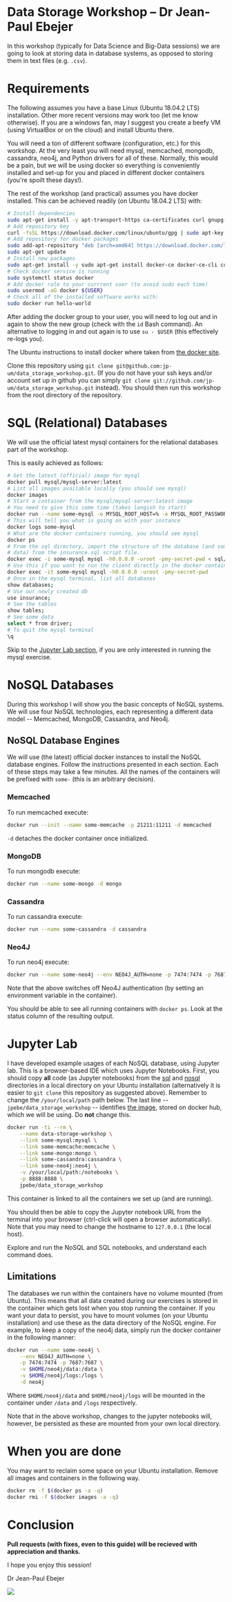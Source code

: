 # Data Storage Workshop &ndash; Dr Jean-Paul Ebejer

In this workshop (typically for Data Science and Big-Data sessions) we are going
to look at storing data in database systems, as opposed to storing them in text 
files (e.g. ```.csv```).  

# Requirements

The following assumes you have a base Linux (Ubuntu 18.04.2 LTS) installation.
Other more recent versions may work too (let me know otherwise).  If you are a 
windows fan, may I suggest you create a beefy VM (using VirtualBox or on 
the cloud) and install Ubuntu there.

You will need a ton of different software (configuration, etc.) for this workshop.
At the very least you will need mysql, memcached, mongodb, cassandra, neo4j,
and Python drivers for all of these.  Normally, this would be a pain, but we 
will be using docker so everything is conveniently installed and set-up for you 
and placed in different docker containers (you're spoilt these days!).

The rest of the workshop (and practical) assumes you have docker installed.
This can be achieved readily (on Ubuntu 18.04.2 LTS) with:

```bash
# Install dependencies
sudo apt-get install -y apt-transport-https ca-certificates curl gnupg-agent software-properties-common
# Add repository key
curl -fsSL https://download.docker.com/linux/ubuntu/gpg | sudo apt-key add -
# Add repository for docker packages
sudo add-apt-repository "deb [arch=amd64] https://download.docker.com/linux/ubuntu $(lsb_release -cs) stable"
sudo apt-get update
# Install new packages
sudo apt-get install -y sudo apt-get install docker-ce docker-ce-cli containerd.io
# Check docker service is running
sudo systemctl status docker
# Add docker role to your currrent user (to avoid sudo each time)
sudo usermod -aG docker ${USER}
# Check all of the installed software works with:
sudo docker run hello-world
```

After adding the docker group to your user, you will need to log out and in 
again to show the new group (check with the `id` Bash command).  An 
alternative to logging in and out again is to use `su - $USER` (this 
effectively re-logs you).

The Ubuntu instructions to install docker where taken from [the docker site](https://docs.docker.com/install/linux/docker-ce/ubuntu/).

Clone this repository using ```git clone git@github.com:jp-um/data_storage_workshop.git```.  (If you do not have your ssh keys and/or account set up in github you can simply ```git clone git://github.com/jp-um/data_storage_workshop.git``` instead).  You should then run this workshop from the root directory of the repository.

# SQL (Relational) Databases

We will use the official latest mysql containers for the relational databases
part of the workshop.

This is easily achieved as follows:

```bash
# Get the latest (official) image for mysql
docker pull mysql/mysql-server:latest
# List all images available locally (you should see mysql)
docker images
# Start a container from the mysql/mysql-server:latest image
# You need to give this some time (takes longish to start)
docker run --name some-mysql -e MYSQL_ROOT_HOST=% -e MYSQL_ROOT_PASSWORD=my-secret-pwd -d mysql/mysql-server:latest
# This will tell you what is going on with your instance
docker logs some-mysql
# What are the docker containers running, you should see mysql
docker ps
# From the sql directory, import the structure of the database (and some 
# data) from the insurance.sql script file.
docker exec -i some-mysql mysql -h0.0.0.0 -uroot -pmy-secret-pwd < sql/insurance.sql
# Use this if you want to run the client directly in the docker container
docker exec -it some-mysql mysql -h0.0.0.0 -uroot -pmy-secret-pwd
# Once in the mysql terminal, list all databases
show databases;
# Use our newly created db
use insurance;
# See the tables
show tables;
# See some data
select * from driver;
# To quit the mysql terminal
\q
```
Skip to the [Jupyter Lab section](#jupyter-lab), if you are only interested in running the mysql
exercise.

# NoSQL Databases

During this workshop I will show you the basic concepts of NoSQL systems.  We 
will use four NoSQL technologies, each representing a different data model 
-- Memcached, MongoDB, Cassandra, and Neo4j.


## NoSQL Database Engines

We will use (the latest) official docker instances to install the NoSQL database
engines.  Follow the instructions presented in each section.  Each of these steps
may take a few minutes.  All the names of the containers will be prefixed with
`some-` (this is an arbitrary decision).

### Memcached

To run memcached execute:

```bash
docker run --init --name some-memcache -p 21211:11211 -d memcached
```

`-d` detaches the docker container once initialized.

### MongoDB

To run mongodb execute:

```bash
docker run --name some-mongo -d mongo
```

### Cassandra

To run cassandra execute:

```bash
docker run --name some-cassandra -d cassandra
```

### Neo4J

To run neo4j execute:

```bash
docker run --name some-neo4j --env NEO4J_AUTH=none -p 7474:7474 -p 7687:7687 -d neo4j
```

Note that the above switches off Neo4J authentication (by setting an environment
variable in the container).

You should be able to see all running containers with ```docker ps```.  Look at 
the status column of the resulting output.

# Jupyter Lab 

I have developed example usages of each NoSQL database, using Jupyter lab.  This
is a browser-based IDE which uses Jupyter Notebooks.  First, you should copy **all** 
code (as Jupyter notebooks) from the [sql](https://github.com/jp-um/data_storage_workshop/tree/master/sql) 
and [nosql](https://github.com/jp-um/data_storage_workshop/tree/master/nosql) directories
in a local directory on your Ubuntu installation (alternatively it is easier to 
```git clone``` this repository as suggested above).  Remember to change the 
`/your/local/path` path below.  The last line -- 
```jpebe/data_storage_workshop``` -- identifies [the image](https://hub.docker.com/r/jpebe/data_storage_workshop/), 
stored on docker hub, which we will be using.  Do **not** change this.

```bash
docker run -ti --rm \
    --name data-storage-workshop \
    --link some-mysql:mysql \
    --link some-memcache:memcache \
    --link some-mongo:mongo \
    --link some-cassandra:cassandra \
    --link some-neo4j:neo4j \
    -v /your/local/path:/notebooks \
    -p 8888:8888 \
    jpebe/data_storage_workshop
```
This container is linked to all the containers we set up (and are running).

You should then be able to copy the Jupyter notebook URL from the terminal into 
your browser (ctrl-click will open a browser automatically).  Note that you may
need to change the hostname to ```127.0.0.1``` (the local host).

Explore and run the NoSQL and SQL notebooks, and understand each command does.
    
## Limitations

The databases we run within the containers have no volume mounted (from Ubuntu).  This 
means that all data created during our exercises is stored in the container 
which gets lost when you stop running the container.  If you want your data to 
persist, you have to mount volumes (on your Ubuntu installation) and use these 
as the data directory of the NoSQL engine.  For example, to keep a copy of
the neo4j data, simply run the docker container in the following manner:

```bash
docker run --name some-neo4j \
    --env NEO4J_AUTH=none \
    -p 7474:7474 -p 7687:7687 \
    -v $HOME/neo4j/data:/data \
    -v $HOME/neo4j/logs:/logs \
    -d neo4j
```

Where ```$HOME/neo4j/data``` and ```$HOME/neo4j/logs``` will be mounted in the
container under ```/data``` and ```/logs``` respectively.

Note that in the above workshop, changes to the jupyter notebooks will, however, 
be persisted as these are mounted from your own local directory.

# When you are done

You may want to reclaim some space on your Ubuntu installation.  Remove all images 
and containers in the following way.

```bash
docker rm -f $(docker ps -a -q)
docker rmi -f $(docker images -a -q)
```

# Conclusion

**Pull requests (with fixes, even to this guide) will be recieved with 
appreciation and thanks.**

I hope you enjoy this session!

Dr Jean-Paul Ebejer
<br />

![](https://github.com/drmenguin/learnd/blob/master/jp.gif)
